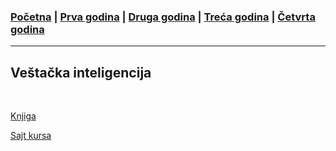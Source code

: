 ### [Početna](../README.md) | [Prva godina](../main_pages/prva.md) | [Druga godina](../main_pages/druga.md) | [Treća godina](../main_pages/treca.md) | [Četvrta godina](../main_pages/cetvrta.md)

---

## Veštačka inteligencija

<br>

[Knjiga](https://poincare.matf.bg.ac.rs/~janicic//books/VI_A4.pdf)

[Sajt kursa](https://matfvi.github.io/site/index.html)
